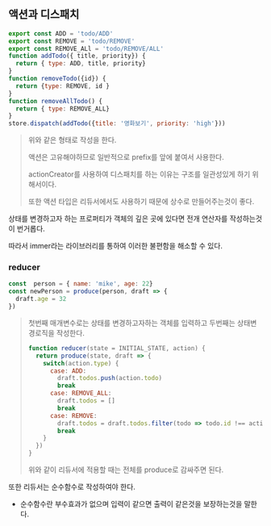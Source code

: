 
## 액션과 디스패치
```jsx
export const ADD = 'todo/ADD'
export const REMOVE = 'todo/REMOVE'
export const REMOVE_ALl = 'todo/REMOVE/ALL'
function addTodo({ title, priority}) {
  return { type: ADD, title, priority}
}
function removeTodo({id}) {
  return {type: REMOVE, id }
}
function removeAllTodo() {
  return { type: REMOVE_ALL}
}
store.dispatch(addTodo({title: '영화보기', priority: 'high'}))
```

> 위와 같은 형태로 작성을 한다. 
>
> 액션은 고유해야하므로 일반적으로 prefix를 앞에 붙여서 사용한다.
>
> actionCreator를 사용하여 디스패치를 하는 이유는  구조를 일관성있게 하기 위해서이다.
>
> 또한 액션 타입은 리듀서에서도 사용하기 때문에 상수로 만들어주는것이 좋다.

상태를 변경하고자 하는 프로퍼티가 객체의 깊은 곳에 있다면 전개 연산자를 작성하는것이 번거롭다.

따라서 immer라는 라이브러리를 통하여 이러한 불편함을 해소할 수 있다.

### reducer

```jsx
const  person = { name: 'mike', age: 22}
const newPerson = produce(person, draft => {
  draft.age = 32
})
```

> 첫번째 매개변수로는 상태를 변경하고자하는 객체를 입력하고 두번째는 상태변경로직을 작성한다.
>
> ```jsx
> function reducer(state = INITIAL_STATE, action) {
>   return produce(state, draft => {
>     switch(action.type) {
>       case: ADD:
>         draft.todos.push(action.todo)
>         break
>       case: REMOVE_ALL:
>         draft.todos = []
>         break
>       case: REMOVE:
>         draft.todos = draft.todos.filter(todo => todo.id !== action.id)
>         break
>     }
>   })
> }
> ```
>
> 위와 같이 리듀서에 적용할 때는 전체를 produce로 감싸주면 된다.

또한 리듀서는 순수함수로 작성하여야 한다.

- 순수함수란 부수효과가 없으며 입력이 같으면 출력이 같은것을 보장하는것을 말한다.

